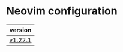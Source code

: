 # Neovim configuration

| version                                                                |
| :--------------------------------------------------------------------: |
| [v1.22.1](https://github.com/vladdoster/neovim-configuration/releases) |
